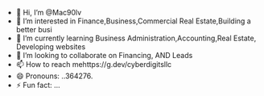 - 👋 Hi, I’m @Mac90lv
- 👀 I’m interested in Finance,Business,Commercial Real Estate,Building a better busi
- 🌱 I’m currently learning Business Administration,Accounting,Real Estate, Developing websites 
- 💞️ I’m looking to collaborate on Financing, AND Leads 
- 📫 How to reach mehttps://g.dev/cyberdigitsllc 
- 😄 Pronouns: ..364276.
- ⚡ Fun fact: ...

<!---
Mac90lv/Mac90lv is a ✨ special ✨ repository because its `README.md` (this file) appears on your GitHub profile.
You can click the Preview link to take a look at your changes.
--
